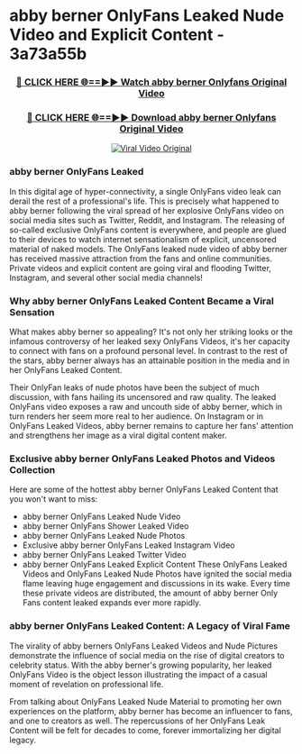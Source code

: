 # abby berner OnlyFans Leaked Nude Video and Explicit Content - 3a73a55b

<div align="center">

### [🔴 CLICK HERE 🌐==►► Watch abby berner Onlyfans Original Video](https://aff.leakpic.com/?utm_medium=9dac6e3e92780789e695eb65dc45befdb20081c8&utm_campaign=Link_for_leakpic_com)

### [🔴 CLICK HERE 🌐==►► Download abby berner Onlyfans Original Video](https://aff.leakpic.com/?utm_medium=9dac6e3e92780789e695eb65dc45befdb20081c8&utm_campaign=Link_for_leakpic_com)

[![Viral Video Original](https://i.ibb.co.com/xMMVF88/686577567.gif)](https://aff.leakpic.com/?utm_medium=9dac6e3e92780789e695eb65dc45befdb20081c8&utm_campaign=Link_for_leakpic_com)

</div>

### abby berner OnlyFans Leaked
In this digital age of hyper-connectivity, a single OnlyFans video leak can derail the rest of a professional's life. This is precisely what happened to abby berner following the viral spread of her explosive OnlyFans video on social media sites such as Twitter, Reddit, and Instagram. The releasing of so-called exclusive OnlyFans content is everywhere, and people are glued to their devices to watch internet sensationalism of explicit, uncensored material of naked models. 
The OnlyFans leaked nude video of abby berner has received massive attraction from the fans and online communities. Private videos and explicit content are going viral and flooding Twitter, Instagram, and several other social media channels!

### Why abby berner OnlyFans Leaked Content Became a Viral Sensation
What makes abby berner so appealing? It's not only her striking looks or the infamous controversy of her leaked sexy OnlyFans Videos, it's her capacity to connect with fans on a profound personal level. In contrast to the rest of the stars, abby berner always has an attainable position in the media and in her OnlyFans Leaked Content.

Their OnlyFan leaks of nude photos have been the subject of much discussion, with fans hailing its uncensored and raw quality. The leaked OnlyFans video exposes a raw and uncouth side of abby berner, which in turn renders her seem more real to her audience. On Instagram or in OnlyFans Leaked Videos, abby berner remains to capture her fans' attention and strengthens her image as a viral digital content maker.

### Exclusive abby berner OnlyFans Leaked Photos and Videos Collection
Here are some of the hottest abby berner OnlyFans Leaked Content that you won't want to miss:
- abby berner OnlyFans Leaked Nude Video
- abby berner OnlyFans Shower Leaked Video
- abby berner OnlyFans Leaked Nude Photos
- Exclusive abby berner OnlyFans Leaked Instagram Video
- abby berner OnlyFans Leaked Twitter Video
- abby berner OnlyFans Leaked Explicit Content
These OnlyFans Leaked Videos and OnlyFans Leaked Nude Photos have ignited the social media flame leaving huge engagement and discussions in its wake. Every time these private videos are distributed, the amount of abby berner Only Fans content leaked expands ever more rapidly.

### abby berner OnlyFans Leaked Content: A Legacy of Viral Fame
The virality of abby berners OnlyFans Leaked Videos and Nude Pictures demonstrate the influence of social media on the rise of digital creators to celebrity status. With the abby berner's growing popularity, her leaked OnlyFans Video is the object lesson illustrating the impact of a casual moment of revelation on professional life.

From talking about OnlyFans Leaked Nude Material to promoting her own experiences on the platform, abby berner has become an influencer to fans, and one to creators as well. The repercussions of her OnlyFans Leak Content will be felt for decades to come, forever immortalizing her digital legacy.
